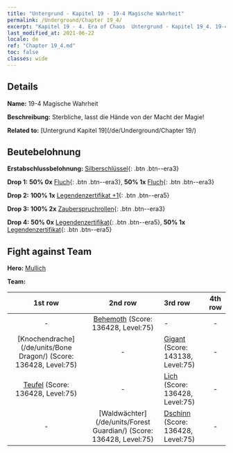 ```yaml
---
title: "Untergrund - Kapitel 19 - 19-4 Magische Wahrheit"
permalink: /Underground/Chapter 19_4/
excerpt: "Kapitel 19 - 4. Era of Chaos  Untergrund - Kapitel 19_4. 19-4 Magische Wahrheit"
last_modified_at: 2021-06-22
locale: de
ref: "Chapter 19_4.md"
toc: false
classes: wide
---
```


## Details

 **Name:** 19-4 Magische Wahrheit

 **Beschreibung:** Sterbliche, lasst die Hände von der Macht der Magie!

 **Related to:** [Untergrund Kapitel 19](/de/Underground/Chapter 19/)

## Beutebelohnung

 **Erstabschlussbelohnung:** [Silberschlüssel](/ItemsDE/con_693/){: .btn .btn--era3}

 **Drop 1:** **50% 0x** [Fluch](/ItemsDE/her_410/){: .btn .btn--era3}, **50% 1x** [Fluch](/ItemsDE/her_410/){: .btn .btn--era3}

 **Drop 2:** **100% 1x** [Legendenzertifikat +1](/ItemsDE/mat_74/){: .btn .btn--era5}

 **Drop 3:** **100% 2x** [Zauberspruchrollen](/ItemsDE/con_694/){: .btn .btn--era3}

 **Drop 4:** **50% 0x** [Legendenzertifikat](/ItemsDE/mat_67/){: .btn .btn--era5}, **50% 1x** [Legendenzertifikat](/ItemsDE/mat_67/){: .btn .btn--era5}


## Fight against Team
 **Hero:** [Mullich](/de/heroes/Mullich/)

 **Team:**


  | 1st row | 2nd row | 3rd row | 4th row |
  |:----:|:----:|:----|:----:|
  | - | [Behemoth](/de/units/Behemoth/) (Score: 136428, Level:75)  | - | - |
  | [Knochendrache](/de/units/Bone Dragon/) (Score: 136428, Level:75)  | - | [Gigant](/de/units/Giant/) (Score: 143138, Level:75)  | - |
  | [Teufel](/de/units/Devil/) (Score: 136428, Level:75)  | - | [Lich](/de/units/Lich/) (Score: 136428, Level:75)  | - |
  | - | [Waldwächter](/de/units/Forest Guardian/) (Score: 136428, Level:75)  | [Dschinn](/de/units/Genie/) (Score: 136428, Level:75)  | - |


